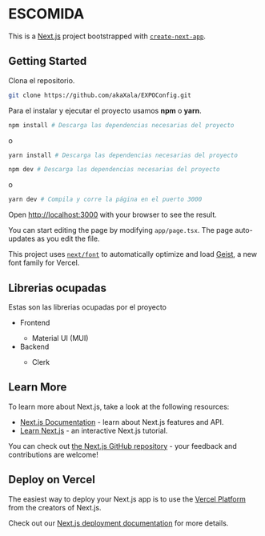 # ESCOMIDA

This is a [Next.js](https://nextjs.org) project bootstrapped with [`create-next-app`](https://nextjs.org/docs/app/api-reference/cli/create-next-app).

## Getting Started

Clona el repositorio.

```bash
git clone https://github.com/akaXala/EXPOConfig.git
```

Para el instalar y ejecutar el proyecto usamos **npm** o **yarn**.
```bash
npm install # Descarga las dependencias necesarias del proyecto
```

o

```bash
yarn install # Descarga las dependencias necesarias del proyecto
```

```bash
npm dev # Descarga las dependencias necesarias del proyecto
```

o

```bash
yarn dev # Compila y corre la página en el puerto 3000
```

Open [http://localhost:3000](http://localhost:3000) with your browser to see the result.

You can start editing the page by modifying `app/page.tsx`. The page auto-updates as you edit the file.

This project uses [`next/font`](https://nextjs.org/docs/app/building-your-application/optimizing/fonts) to automatically optimize and load [Geist](https://vercel.com/font), a new font family for Vercel.

## Librerias ocupadas

Estas son las librerias ocupadas por el proyecto

<ul>
       <li>Frontend</li>
       <ul>
              <li>Material UI (MUI)</li>
       </ul>
       <li>Backend</li>
       <ul>
              <li>Clerk</li>
       </ul>
</ul>

## Learn More

To learn more about Next.js, take a look at the following resources:

- [Next.js Documentation](https://nextjs.org/docs) - learn about Next.js features and API.
- [Learn Next.js](https://nextjs.org/learn) - an interactive Next.js tutorial.

You can check out [the Next.js GitHub repository](https://github.com/vercel/next.js) - your feedback and contributions are welcome!

## Deploy on Vercel

The easiest way to deploy your Next.js app is to use the [Vercel Platform](https://vercel.com/new?utm_medium=default-template&filter=next.js&utm_source=create-next-app&utm_campaign=create-next-app-readme) from the creators of Next.js.

Check out our [Next.js deployment documentation](https://nextjs.org/docs/app/building-your-application/deploying) for more details.
